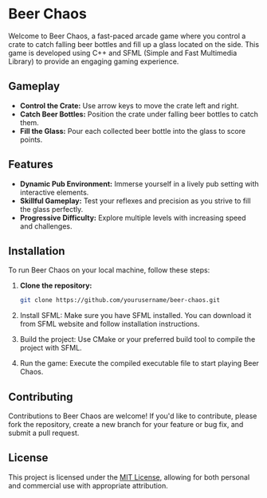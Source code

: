 # Beer Chaos

Welcome to Beer Chaos, a fast-paced arcade game where you control a crate to catch falling beer bottles and fill up a glass located on the side. This game is developed using C++ and SFML (Simple and Fast Multimedia Library) to provide an engaging gaming experience.

## Gameplay

- **Control the Crate:** Use arrow keys to move the crate left and right.
- **Catch Beer Bottles:** Position the crate under falling beer bottles to catch them.
- **Fill the Glass:** Pour each collected beer bottle into the glass to score points.

## Features

- **Dynamic Pub Environment:** Immerse yourself in a lively pub setting with interactive elements.
- **Skillful Gameplay:** Test your reflexes and precision as you strive to fill the glass perfectly.
- **Progressive Difficulty:** Explore multiple levels with increasing speed and challenges.

## Installation

To run Beer Chaos on your local machine, follow these steps:

1. **Clone the repository:**
   ```bash
   git clone https://github.com/yourusername/beer-chaos.git

2. Install SFML:
   Make sure you have SFML installed. You can download it from SFML website and follow installation instructions.

3. Build the project:
   Use CMake or your preferred build tool to compile the project with SFML.

4. Run the game:
   Execute the compiled executable file to start playing Beer Chaos.

## Contributing

Contributions to Beer Chaos are welcome! If you'd like to contribute, please fork the repository, create a new branch for your feature or bug fix, and submit a pull request.

## License

This project is licensed under the [MIT License](LICENSE), allowing for both personal and commercial use with appropriate attribution.

